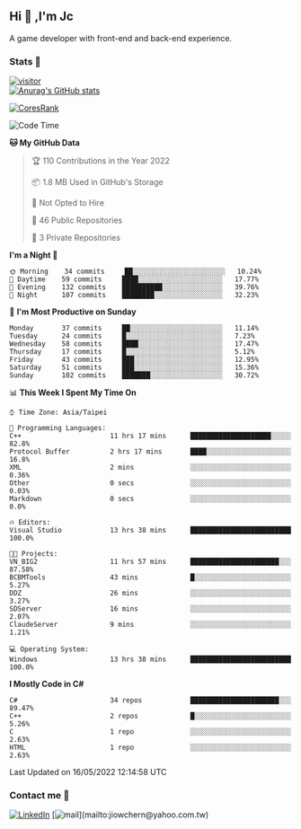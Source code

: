 ## Hi 👋 ,I'm Jc  

A game developer with front-end and back-end experience.  

### Stats  📝
[![visitor](https://visitor-badge.glitch.me/badge?page_id=jiowchern.jiowchern&style=flat-square&color=0088cc)](https://visitor-badge.glitch.me/badge?page_id=jiowchern.jiowchern&style=flat-square&color=0088cc)  
[![Anurag's GitHub stats](https://github-readme-stats.vercel.app/api?username=jiowchern&count_private=true&&show_icons=true)](https://github.com/anuraghazra/github-readme-stats)  
<!-- [![trophy](https://github-profile-trophy.vercel.app/?username=jiowchern)](https://github.com/ryo-ma/github-profile-trophy)   -->
[![CoresRank](https://cr-ss-service.azurewebsites.net/api/ScreenShot?widget=summary&username=jiowchern)](https://cr-ss-service.azurewebsites.net/api/ScreenShot?widget=summary&username=jiowchern)


<!--START_SECTION:waka-->
![Code Time](http://img.shields.io/badge/Code%20Time-378%20hrs%2057%20mins-blue)

**🐱 My GitHub Data** 

> 🏆 110 Contributions in the Year 2022
 > 
> 📦 1.8 MB Used in GitHub's Storage 
 > 
> 🚫 Not Opted to Hire
 > 
> 📜 46 Public Repositories 
 > 
> 🔑 3 Private Repositories  
 > 
**I'm a Night 🦉** 

```text
🌞 Morning    34 commits     ██░░░░░░░░░░░░░░░░░░░░░░░   10.24% 
🌆 Daytime    59 commits     ████░░░░░░░░░░░░░░░░░░░░░   17.77% 
🌃 Evening    132 commits    ██████████░░░░░░░░░░░░░░░   39.76% 
🌙 Night      107 commits    ████████░░░░░░░░░░░░░░░░░   32.23%

```
📅 **I'm Most Productive on Sunday** 

```text
Monday       37 commits     ██░░░░░░░░░░░░░░░░░░░░░░░   11.14% 
Tuesday      24 commits     █░░░░░░░░░░░░░░░░░░░░░░░░   7.23% 
Wednesday    58 commits     ████░░░░░░░░░░░░░░░░░░░░░   17.47% 
Thursday     17 commits     █░░░░░░░░░░░░░░░░░░░░░░░░   5.12% 
Friday       43 commits     ███░░░░░░░░░░░░░░░░░░░░░░   12.95% 
Saturday     51 commits     ███░░░░░░░░░░░░░░░░░░░░░░   15.36% 
Sunday       102 commits    ███████░░░░░░░░░░░░░░░░░░   30.72%

```


📊 **This Week I Spent My Time On** 

```text
⌚︎ Time Zone: Asia/Taipei

💬 Programming Languages: 
C++                      11 hrs 17 mins      ████████████████████░░░░░   82.8% 
Protocol Buffer          2 hrs 17 mins       ████░░░░░░░░░░░░░░░░░░░░░   16.8% 
XML                      2 mins              ░░░░░░░░░░░░░░░░░░░░░░░░░   0.36% 
Other                    0 secs              ░░░░░░░░░░░░░░░░░░░░░░░░░   0.03% 
Markdown                 0 secs              ░░░░░░░░░░░░░░░░░░░░░░░░░   0.0%

🔥 Editors: 
Visual Studio            13 hrs 38 mins      █████████████████████████   100.0%

🐱‍💻 Projects: 
VN_BIG2                  11 hrs 57 mins      ██████████████████████░░░   87.58% 
BCBMTools                43 mins             █░░░░░░░░░░░░░░░░░░░░░░░░   5.27% 
DDZ                      26 mins             ░░░░░░░░░░░░░░░░░░░░░░░░░   3.27% 
SDServer                 16 mins             ░░░░░░░░░░░░░░░░░░░░░░░░░   2.07% 
ClaudeServer             9 mins              ░░░░░░░░░░░░░░░░░░░░░░░░░   1.21%

💻 Operating System: 
Windows                  13 hrs 38 mins      █████████████████████████   100.0%

```

**I Mostly Code in C#** 

```text
C#                       34 repos            ██████████████████████░░░   89.47% 
C++                      2 repos             █░░░░░░░░░░░░░░░░░░░░░░░░   5.26% 
C                        1 repo              ░░░░░░░░░░░░░░░░░░░░░░░░░   2.63% 
HTML                     1 repo              ░░░░░░░░░░░░░░░░░░░░░░░░░   2.63%

```



 Last Updated on 16/05/2022 12:14:58 UTC
<!--END_SECTION:waka-->



### Contact me 💬
[![LinkedIn](https://img.shields.io/badge/-JiowchernChen-0077B5?style==flat-square&logo=LinkedIn&logoColor=white)](https://www.linkedin.com/in/jiowchern-chen-4aaa90b7/) [![mail](https://img.shields.io/badge/-jiowchern%40yahoo.com.tw-blueviolet?style=flat-square&logo=yahoo!)](mailto:jiowchern@yahoo.com.tw)    

<!-- [![Linkedin Badge](https://img.shields.io/badge/-LinkedIn-blue?style=flat-square&logo=Linkedin&logoColor=white&link=https://www.linkedin.com/in/jiowchern-chen-4aaa90b7/)](https://www.linkedin.com/in/jiowchern-chen-4aaa90b7/) -->


<!--
**jiowchern/jiowchern** is a ✨ _special_ ✨ repository because its `README.md` (this file) appears on your GitHub profile.

Here are some ideas to get you started:

- 🔭 I’m currently working on ...
- 🌱 I’m currently learning ...
- 👯 I’m looking to collaborate on ...
- 🤔 I’m looking for help with ...
- 💬 Ask me about ...
- 📫 How to reach me: ...
- 😄 Pronouns: ...
- ⚡ Fun fact: ...
-->
